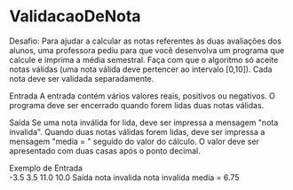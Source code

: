 # ValidacaoDeNota

Desafio:
Para ajudar a calcular as notas referentes às duas avaliações dos alunos, uma professora pediu para que você desenvolva um programa que calcule e imprima a média semestral. Faça com que o algoritmo só aceite notas válidas (uma nota válida deve pertencer ao intervalo [0,10]). Cada nota deve ser validada separadamente.

Entrada
A entrada contém vários valores reais, positivos ou negativos. O programa deve ser encerrado quando forem lidas duas notas válidas.

Saída
Se uma nota inválida  for lida, deve ser impressa a mensagem "nota invalida".
Quando duas notas válidas forem lidas, deve ser impressa a mensagem "media = " seguido do valor do cálculo. O valor deve ser apresentado com duas casas após o ponto decimal.

 
Exemplo de Entrada	
-3.5
3.5
11.0
10.0
Saída
nota invalida
nota invalida
media = 6.75
